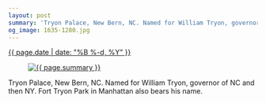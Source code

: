 ```yaml
---
layout: post
summary: 'Tryon Palace, New Bern, NC. Named for William Tryon, governor of NC and then NY. Fort Tryon Park in Manhattan also bears his name.'
og_image: 1635-1280.jpg
---
```


<p>
 <time>
  <a href="/1635">
   {{ page.date | date: "%B %-d, %Y" }}
  </a>
 </time>
 <a href="/1635">
  <figure data-taken="4/28/2022">
   <img alt="{{ page.summary }}" sizes="(min-width: 700px) 50vw, calc(100vw - 2rem)" src="{{ site.assets_url }}/1635-640.jpg" srcset="{{ site.assets_url }}/1635-320.jpg 320w, {{ site.assets_url }}/1635-640.jpg 640w, {{ site.assets_url }}/1635-960.jpg 960w, {{ site.assets_url }}/1635-1280.jpg 1280w"/>
  </figure>
 </a>
 <span>
  Tryon Palace, New Bern, NC. Named for William Tryon, governor of NC and then NY. Fort Tryon Park in Manhattan also bears his name.
 </span>
</p>
